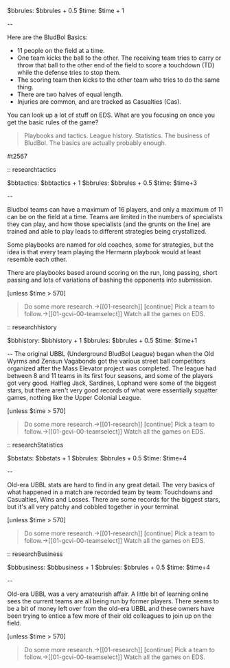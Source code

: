 $bbrules: $bbrules + 0.5
$time: $time + 1

--

Here are the BludBol Basics:

* 11 people on the field at a time.
* One team kicks the ball to the other. The receiving team tries to carry or throw that ball to the other end of the field to score a touchdown (TD) while the defense tries to stop them.
* The scoring team then kicks to the other team who tries to do the same thing.
* There are two halves of equal length.
* Injuries are common, and are tracked as Casualties (Cas).

You can look up a lot of stuff on EDS. What are you focusing on once you get the basic rules of the game?

> Playbooks and tactics.
> League history.
> Statistics.
> The business of BludBol.
> The basics are actually probably enough.

#t2567 

:: researchtactics

$bbtactics: $bbtactics + 1
$bbrules: $bbrules + 0.5
$time: $time+3

--

Bludbol teams can have a maximum of 16 players, and only a maximum of 11 can be on the field at a time. Teams are limited in the numbers of specialists they can play, and how those specialists (and the grunts on the line) are trained and able to play leads to different strategies being crystallized.

Some playbooks are named for old coaches, some for strategies, but the idea is that every team playing the Hermann playbook would at least resemble each other.

There are playbooks based around scoring on the run, long passing, short passing and lots of variations of bashing the opponents into submission.

[unless $time > 570]
> Do some more research.->[[01-research]]
> [continue]
> Pick a team to follow.->[[01-gcvi-00-teamselect]]
> Watch all the games on EDS.

:: researchhistory

$bbhistory: $bbhistory + 1
$bbrules: $bbrules + 0.5
$time: $time+1

--
The original UBBL (Underground BludBol League) began when the Old Wyrms and Zensun Vagabonds got the various street ball competitors organized after the Mass Elevator project was completed. The league had between 8 and 11 teams in its first four seasons, and some of the players got very good. Halfleg Jack, Sardines, Lophand were some of the biggest stars, but there aren't very good records of what were essentially squatter games, nothing like the Upper Colonial League.

[unless $time > 570]
> Do some more research.->[[01-research]]
[continue]
> Pick a team to follow.->[[01-gcvi-00-teamselect]]
> Watch all the games on EDS.

:: researchStatistics

$bbstats: $bbstats + 1
$bbrules: $bbrules + 0.5
$time: $time+4

--

Old-era UBBL stats are hard to find in any great detail. The very basics of what happened in a match are recorded team by team: Touchdowns and Casualties, Wins and Losses. There are some records for the biggest stars, but it's all very patchy and cobbled together in your terminal.

[unless $time > 570]
> Do some more research.->[[01-research]]
[continue]
> Pick a team to follow.->[[01-gcvi-00-teamselect]]
> Watch all the games on EDS.

:: researchBusiness

$bbbusiness: $bbbusiness + 1
$bbrules: $bbrules + 0.5
$time: $time+4

--

Old-era UBBL was a very amateurish affair. A little bit of learning online sees the current teams are all being run by former players. There seems to be a bit of money left over from the old-era UBBL and these owners have been trying to entice a few more of their old colleagues to join up on the field.

[unless $time > 570]
> Do some more research.->[[01-research]]
[continue]
> Pick a team to follow.->[[01-gcvi-00-teamselect]]
> Watch all the games on EDS.